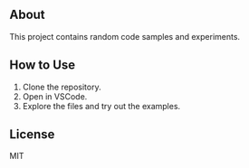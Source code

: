 

## About

This project contains random code samples and experiments.

## How to Use

1. Clone the repository.
2. Open in VSCode.
3. Explore the files and try out the examples.

## License

MIT